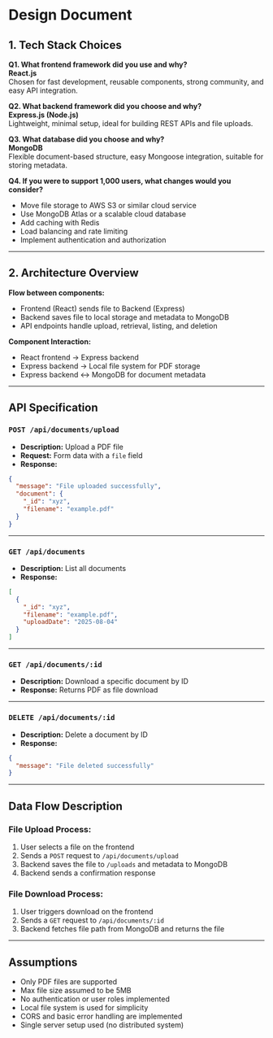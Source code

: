 # Design Document

## 1. Tech Stack Choices

**Q1. What frontend framework did you use and why?**  
**React.js**  
Chosen for fast development, reusable components, strong community, and easy API integration.

**Q2. What backend framework did you choose and why?**  
**Express.js (Node.js)**  
Lightweight, minimal setup, ideal for building REST APIs and file uploads.

**Q3. What database did you choose and why?**  
**MongoDB**  
Flexible document-based structure, easy Mongoose integration, suitable for storing metadata.

**Q4. If you were to support 1,000 users, what changes would you consider?**  
- Move file storage to AWS S3 or similar cloud service  
- Use MongoDB Atlas or a scalable cloud database  
- Add caching with Redis  
- Load balancing and rate limiting  
- Implement authentication and authorization  

---

## 2. Architecture Overview

**Flow between components:**  
- Frontend (React) sends file to Backend (Express)  
- Backend saves file to local storage and metadata to MongoDB  
- API endpoints handle upload, retrieval, listing, and deletion

**Component Interaction:**  
- React frontend → Express backend  
- Express backend → Local file system for PDF storage  
- Express backend ↔ MongoDB for document metadata  

---

## API Specification

### `POST /api/documents/upload`
- **Description:** Upload a PDF file  
- **Request:** Form data with a `file` field  
- **Response:**
```json
{
  "message": "File uploaded successfully",
  "document": {
    "_id": "xyz",
    "filename": "example.pdf"
  }
}
```

---

### `GET /api/documents`
- **Description:** List all documents  
- **Response:**
```json
[
  {
    "_id": "xyz",
    "filename": "example.pdf",
    "uploadDate": "2025-08-04"
  }
]
```

---

### `GET /api/documents/:id`
- **Description:** Download a specific document by ID  
- **Response:** Returns PDF as file download

---

### `DELETE /api/documents/:id`
- **Description:** Delete a document by ID  
- **Response:**
```json
{
  "message": "File deleted successfully"
}
```

---

## Data Flow Description

### File Upload Process:
1. User selects a file on the frontend  
2. Sends a `POST` request to `/api/documents/upload`  
3. Backend saves the file to `/uploads` and metadata to MongoDB  
4. Backend sends a confirmation response

### File Download Process:
1. User triggers download on the frontend  
2. Sends a `GET` request to `/api/documents/:id`  
3. Backend fetches file path from MongoDB and returns the file

---

## Assumptions

- Only PDF files are supported  
- Max file size assumed to be 5MB  
- No authentication or user roles implemented  
- Local file system is used for simplicity  
- CORS and basic error handling are implemented  
- Single server setup used (no distributed system)
